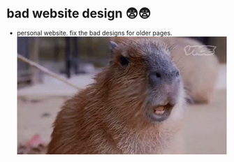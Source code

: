 # bad website design 😨😨
- personal website. fix the bad designs for older pages.
![holy crud!](assets/img/capybara-capivara.gif)
